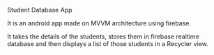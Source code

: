 Student Database App

It is an android app made on MVVM architecture using firebase.

It takes the details of the students, stores them in firebase realtime database and then displays a list of those students in a Recycler view.

